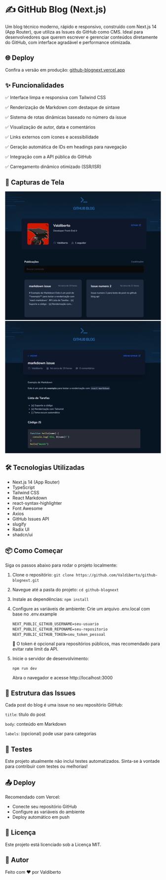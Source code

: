 # ✍️ GitHub Blog (Next.js)

Um blog técnico moderno, rápido e responsivo, construído com Next.js 14 (App Router), que utiliza as Issues do GitHub como CMS. Ideal para desenvolvedores que querem escrever e gerenciar conteúdos diretamente do GitHub, com interface agradável e performance otimizada.

## 🌐 Deploy

Confira a versão em produção:
[github-blognext.vercel.app](https://github-blognext-myxh.vercel.app/)

## ✨ Funcionalidades

✅ Interface limpa e responsiva com Tailwind CSS

✅ Renderização de Markdown com destaque de sintaxe

✅ Sistema de rotas dinâmicas baseado no número da issue

✅ Visualização de autor, data e comentários

✅ Links externos com ícones e acessibilidade

✅ Geração automática de IDs em headings para navegação

✅ Integração com a API pública do GitHub

✅ Carregamento dinâmico otimizado (SSR/ISR)

## 📸 Capturas de Tela

![blog github](public/githubblobpage.png)
![post github](public/githubblogpost.png)

## 🛠️ Tecnologias Utilizadas

- Next.js 14 (App Router)
- TypeScript
- Tailwind CSS
- React Markdown
- react-syntax-highlighter
- Font Awesome
- Axios
- GitHub Issues API
- slugify
- Radix UI
- shadcn/ui

## 📦 Como Começar

Siga os passos abaixo para rodar o projeto localmente:

1. Clone o repositório:
   `git clone https://github.com/Valdiberto/github-blognext.git`

2. Navegue até a pasta do projeto:
   `cd github-blognext`

3. Instale as dependências:
   `npm install`

4. Configure as variáveis de ambiente:
   Crie um arquivo .env.local com base no .env.example

   `NEXT_PUBLIC_GITHUB_USERNAME=seu-usuario`
   `NEXT_PUBLIC_GITHUB_REPONAME=seu-repositorio`
   `NEXT_PUBLIC_GITHUB_TOKEN=seu_token_pessoal`

   🔐 O token é opcional para repositórios públicos, mas recomendado para evitar rate limit da API.

5. Inicie o servidor de desenvolvimento:

   `npm run dev`

   Abra o navegador e acesse http://localhost:3000

## 📄 Estrutura das Issues

Cada post do blog é uma issue no seu repositório GitHub:

`title`: título do post

`body`: conteúdo em Markdown

`labels`: (opcional) pode usar para categorias

## 🧪 Testes

Este projeto atualmente não inclui testes automatizados. Sinta-se à vontade para contribuir com testes ou melhorias!

## 📤 Deploy

Recomendado com Vercel:

- Conecte seu repositório GitHub
- Configure as variáveis do ambiente
- Deploy automático em push

## 📄 Licença

Este projeto está licenciado sob a Licença MIT.

## 🙋 Autor

Feito com ❤️ por Valdiberto
